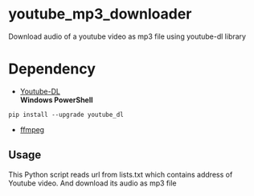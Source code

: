 # youtube_mp3_downloader
Download audio of a youtube video as mp3 file using youtube-dl library

# Dependency 
+ [Youtube-DL](https://rg3.github.io/youtube-dl/)  
**Windows PowerShell**
```
pip install --upgrade youtube_dl
```
+ [ffmpeg](https://www.ffmpeg.org/)

## Usage
This Python script reads url from lists.txt which contains address of Youtube video.
And download its audio as mp3 file

